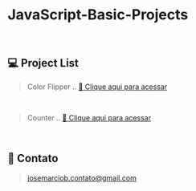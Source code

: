 # JavaScript-Basic-Projects

<br>

## 💻 Project List

> Color Flipper ..
[🔗 Clique aqui para acessar](https://josemarcio-color-flipper.netlify.app)
<br>

> Counter ..
[🔗 Clique aqui para acessar](https://josemarcio-counter.netlify.app/)

<br>

## 💛 Contato

>josemarciob.contato@gmail.com
